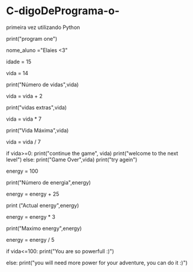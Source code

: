 # C-digoDePrograma-o-
primeira vez utilizando Python

print("program one")

nome_aluno ="Elaies <3"

idade = 15

vida = 14

print("Número de vidas",vida)

vida = vida + 2

print("vidas extras",vida)

vida = vida * 7

print("Vida Máxima",vida)

vida = vida / 7

if vida>=0:
    print("continue the game", vida)
    print("welcome to the next level")
else:
    print("Game Over",vida)
    print("try agein")
    
energy = 100

print("Número de energia",energy)

energy = energy + 25

print ("Actual energy",energy)

energy = energy * 3

print("Maximo energy",energy)

energy = energy / 5

if vida<=100:
    print("You are so powerfull :)")
    
else:
    print("you will need more power for your adventure, you can do it :)")
